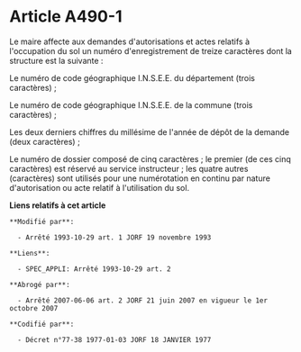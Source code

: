 # Article A490-1

Le maire affecte aux demandes d'autorisations et actes relatifs à l'occupation du sol un numéro d'enregistrement de treize
caractères dont la structure est la suivante :

Le numéro de code géographique I.N.S.E.E. du département (trois caractères) ;

Le numéro de code géographique I.N.S.E.E. de la commune (trois caractères) ;

Les deux derniers chiffres du millésime de l'année de dépôt de la demande (deux caractères) ;

Le numéro de dossier composé de cinq caractères ; le premier (de ces cinq caractères) est réservé au service instructeur ;
les quatre autres (caractères) sont utilisés pour une numérotation en continu par nature d'autorisation ou acte relatif à
l'utilisation du sol.

**Liens relatifs à cet article**

	**Modifié par**:

	  - Arrêté 1993-10-29 art. 1 JORF 19 novembre 1993

	**Liens**:

	  - SPEC_APPLI: Arrêté 1993-10-29 art. 2

	**Abrogé par**:

	  - Arrêté 2007-06-06 art. 2 JORF 21 juin 2007 en vigueur le 1er octobre 2007

	**Codifié par**:

	  - Décret n°77-38 1977-01-03 JORF 18 JANVIER 1977
